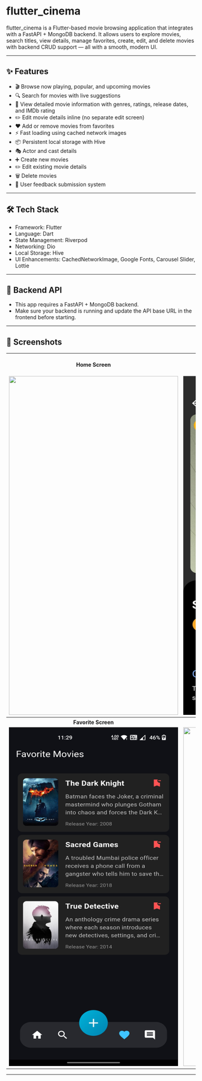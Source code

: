 # flutter_cinema

flutter_cinema is a Flutter-based movie browsing application that integrates with a FastAPI + MongoDB backend.
      It allows users to explore movies, search titles, view details, manage favorites, create, edit, and delete movies with backend CRUD support — all with a smooth, modern UI.

---

## ✨ Features

   - 🎬 Browse now playing, popular, and upcoming movies
   - 🔍 Search for movies with live suggestions
   - 📄 View detailed movie information with genres, ratings, release dates, and IMDb rating
   - ✏️ Edit movie details inline (no separate edit screen)
   - ❤️ Add or remove movies from favorites
   - ⚡ Fast loading using cached network images
   - 📦 Persistent local storage with Hive
   - 🎭 Actor and cast details
   - ➕ Create new movies  
   - ✏️ Edit existing movie details  
   - 🗑️ Delete movies
   - 💬 User feedback submission system
    

---

## 🛠 Tech Stack
   - Framework: Flutter
   - Language: Dart
   - State Management: Riverpod
   - Networking: Dio
   - Local Storage: Hive
   - UI Enhancements: CachedNetworkImage, Google Fonts, Carousel Slider, Lottie

---

## 🔗 Backend API
   - This app requires a FastAPI + MongoDB backend.
   - Make sure your backend is running and update the API base URL in the frontend before starting.

---

## 📸 Screenshots

<table>
  <tr>
    <th>Home Screen</th>
    <th>Detail Screen 1</th>
    <th>Detail Screen 2</th>
  </tr>
  <tr>
    <td><img src="https://github.com/user-attachments/assets/fd6c08d6-99f1-4ad3-bd25-5e563bcc9d56" width="450" height="900" /></td>
    <td><img src="https://github.com/yogesh-langore/cinema_frontend/blob/main/screenshots/DetailScreen1.jpg?raw=true" width="450" height="900" /></td>
    <td><img src="https://github.com/yogesh-langore/cinema_frontend/blob/main/screenshots/DetailScreen2.jpg?raw=true" width="450" height="900" /></td>
  </tr>
    <tr>
    <th>Favorite Screen</th>
    <th>Search Screen</th>
  </tr>
  <tr>
    <td><img src="https://github.com/yogesh-langore/cinema_frontend/blob/main/screenshots/FavScreen.jpg?raw=true" width="450" height="900" /></td>
    <td><img src="https://github.com/user-attachments/assets/72f74a4a-1d68-4224-9856-214804c4b676" width="450" height="900" /></td>
  </tr>
</table>

---


